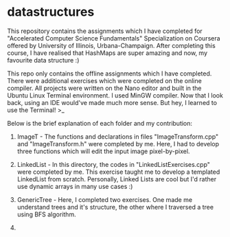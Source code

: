 # datastructures
This repository contains the assignments which I have completed for "Accelerated Computer Science Fundamentals" Specialization on Coursera offered by University of Illinois, Urbana-Champaign. After completing this course, I have realised that HashMaps are super amazing and now, my favourite data structure :)

This repo only contains the offline assignments which I have completed. There were additional exercises which were completed on the online compiler. All projects were written on the Nano editor and built in the Ubuntu Linux Terminal environment. I used MinGW compiler. Now that I look back, using an IDE would've made much more sense. But hey, I learned to use the Terminal! >_

Below is the brief explanation of each folder and my contribution:

1. ImageT - The functions and declarations in files "ImageTransform.cpp" and "ImageTransform.h" were completed by me. Here, I had to develop three functions which will edit the input image pixel-by-pixel. 

2. LinkedList - In this directory, the codes in "LinkedListExercises.cpp" were completed by me. This exercise taught me to develop a templated LinkedList from scratch. Personally, Linked Lists are cool but I'd rather use dynamic arrays in many use cases :)

3. GenericTree - Here, I completed two exercises. One made me understand trees and it's structure, the other where I traversed a tree using BFS algorithm.

4. 
